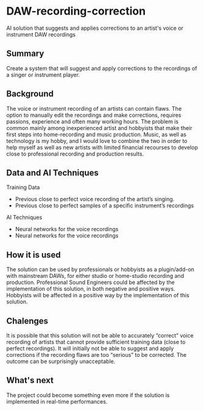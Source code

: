 # DAW-recording-correction
AI solution that suggests and applies corrections to an artist's voice or instrument DAW recordings

## Summary
Create a system that will suggest and apply corrections to the recordings of a singer or instrument player.

## Background
The voice or instrument recording of an artists can contain flaws.
The option to manually edit the recordings and make corrections, requires passions, experience and often many working hours.
The problem is common mainly among inexperienced artist and hobbyists that make their first steps into home-recording and music production.
Music, as well as technology is my hobby, and I would love to combine the two in order to help myself as well as new artists with limited financial recourses to develop close to professional recording and production results.

## Data and AI Techniques
Training Data
  * Previous close to perfect voice recording of the artist’s singing.
  * Previous close to perfect samples of a specific  instrument’s recordings

AI Techniques
  * Neural networks for the voice recordings
  * Neural networks for the voice recordings

## How it is used
The solution can be used by professionals or hobbyists as a plugin/add-on with mainstream DAWs, for either studio or home-studio recording and production.
Professional Sound Engineers could be affected by the implementation of this solution, in both negative and positive ways.
Hobbyists will be affected in a positive way by the implementation of this solution.

## Chalenges
It is possible that this solution will not be able to accurately “correct” voice recording of artists that cannot provide sufficient training data (close to perfect recordings).
It will initially not be able to suggest and apply corrections if the recording flaws are too “serious” to be corrected. The outcome can be surprisingly unacceptable. 

## What's next
The project could become something even more if the solution is implemented in real-time performances.
